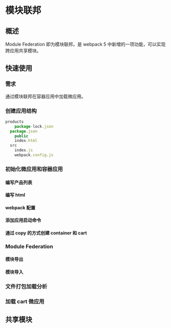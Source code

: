 # 模块联邦

## 概述

Module Federation 即为模块联邦，是 webpack 5 中新增的一项功能，可以实现跨应用共享模块。

## 快速使用

### 需求

通过模块联邦在容器应用中加载微应用。

### 创建应用结构

```js
products
	package-lock.json
  package.json
	public
  	index.html 
  src
  	index.js
	webpack.config.js
```

### 初始化微应用和容器应用

#### 编写产品列表



#### 编写 html

#### webpack 配置

#### 添加应用启动命令

#### 通过 copy 的方式创建 container 和 cart

### Module Federation

#### 模块导出

#### 模块导入

### 文件打包加载分析

### 加载 cart 微应用

## 共享模块

